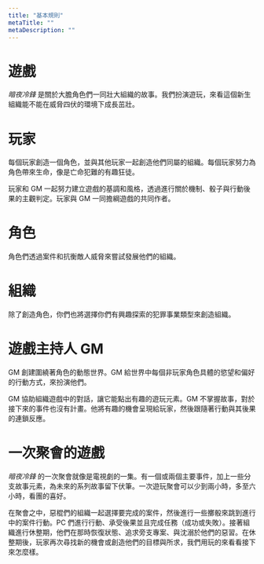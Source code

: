 ```yaml
---
title: "基本規則"
metaTitle: ""
metaDescription: ""
---
```


# 遊戲

_暗夜冷鋒_ 是關於大膽角色們一同壯大組織的故事。我們扮演遊玩，來看這個新生組織能不能在威脅四伏的環境下成長茁壯。

# 玩家

每個玩家創造一個角色，並與其他玩家一起創造他們同屬的組織。每個玩家努力為角色帶來生命，像是亡命犯難的有趣狂徒。

玩家和 GM 一起努力建立遊戲的基調和風格，透過進行關於機制、骰子與行動後果的主觀判定。玩家與 GM 一同擔綱遊戲的共同作者。

# 角色

角色們透過案件和抗衡敵人威脅來嘗試發展他們的組織。

# 組織

除了創造角色，你們也將選擇你們有興趣探索的犯罪事業類型來創造組織。

# 遊戲主持人 GM

GM 創建圍繞著角色的動態世界。GM 給世界中每個非玩家角色具體的慾望和偏好的行動方式，來扮演他們。

GM 協助組織遊戲中的對話，讓它能點出有趣的遊玩元素。GM 不掌握故事，對於接下來的事件也沒有計畫。他將有趣的機會呈現給玩家，然後跟隨著行動與其後果的連鎖反應。

# 一次聚會的遊戲

_暗夜冷鋒_ 的一次聚會就像是電視劇的一集。有一個或兩個主要事件，加上一些分支故事元素，為未來的系列故事留下伏筆。一次遊玩聚會可以少到兩小時，多至六小時，看團的喜好。

在聚會之中，惡棍們的組織一起選擇要完成的案件，然後進行一些擲骰來跳到進行中的案件行動。PC 們進行行動、承受後果並且完成任務（成功或失敗）。接著組織進行休整期，他們在那時恢復狀態、追求旁支專案、與沈溺於他們的惡習。在休整期後，玩家再次尋找新的機會或創造他們的目標與所求，我們用玩的來看看接下來怎麼樣。